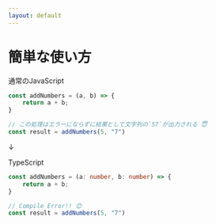 ```yaml
---
layout: default
---
```


# 簡単な使い方

通常のJavaScript

```js
const addNumbers = (a, b) => {
    return a + b;
}

// この処理はエラーにならずに結果として文字列の`57`が出力される 😇
const result = addNumbers(5, "7")
```

<p class="text-lg font-bold text-center my-10!">↓</p>

TypeScript

```ts
const addNumbers = (a: number, b: number) => {
    return a + b;
}

// Compile Error!! 😊
const result = addNumbers(5, "7")
```